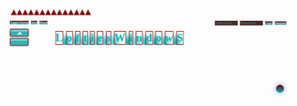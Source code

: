 <html>
<head>
  <link rel="stylesheet" href="https://fonts.googleapis.com/css2?family=UnifrakturMaguntia&display=swap">
  <style>
    header {
      position: relative;
      background-image: url("https://images.unsplash.com/photo-1534447677768-be436bb09401?ixlib=rb-1.2.1&auto=format&fit=750&q=80");
      background-size: cover;
      background-position: center;
      padding: 80px; /* Adjust the padding value as needed */
    }
    #wigz {
      height: 30%;
      display: inline-block;
      align-items: center;
      justify-content: center;
      position: absolute;
      top: 22%;
      left: 40%;
      transform: translate(-50%, -50%);
    }
    #wigz .heading {
      font-family: 'UnifrakturMaguntia', cursive;
      font-size: 19px;
      text-align: center;
      position: relative;
      text-shadow: #00b3b3;
      white-space: nowrap;
      overflow: hidden;
      text-overflow: ellipsis;
    }
    #wigz .heading span {
      display: inline-block;
      transition: transform 0.5s ease-in-out, color 0.5s ease-in-out;
      color: #00b3b3;
      border: 1px solid #800000;
      padding: 0px;
      margin: 0px;
      border-radius: 0px;
      box-shadow: 10px 10px 10px #00b3b3;
    }
    #wigz .heading span:hover {
      animation-name: move;
      animation-duration: 2s;
      animation-timing-function: ease-in-out;
      animation-iteration-count: infinite;
      color: yellow;
      background-color: #000;
      transform: rotate(440deg);
      box-shadow: #800000;
    }@keyframes move {
      0% {
        transform: rotate(0) translateX(0);
      }
      50% {
        transform: rotate(180deg) translateX(40px);
      }
      100% {
        transform: rotate(0) translateX(0);
      }
    }
    .leah {
  display: inline-block;
  align-items: center;
  justify-content: center;
  height: 80vh;
  padding: 9px;
  position: absolute;
  top: 3px;
  right: 1px;
}
input[type="text"],
input[type="password"] {
  width: 40px;
  padding: 0px;
  margin-right: 0px;
  border-radius: 0px;
  background-color: #333;
  color: #fff;
  font-family: Arial, sans-serif;
  border: 1px dashed #800000;
  font-size: 6px;
}
input[type="text"]:focus,
input[type="password"]:focus {
  box-shadow: 0 0 3px #00b3b3;
  border: 1px dashed #800000;
}
.button:hover {
  transform: scale(2);
}
.button::before {
  content: "wer dat squeegee!";
  position: fixed;
  top: 18px;
  left: 50%;
  transform: translateX(-50%);
  background-color: #333;
  color: #fff;
  padding: 2px;
  border-radius: 2px;
  visibility: hidden;
  opacity: 0;
  transition: visibility 0s, opacity 0.5s linear;
  font-size: 10px;
  line-height: 1.2;
  z-index: 1000;
  white-space: nowrap;
  border: 1px dashed #800000;
  writing-mode: vertical-lr; /* Displays the text vertically */
  text-orientation: upright; /* Ensures upright orientation of characters */
}
.button:hover::before {
  visibility: visible;
  opacity: 1;
}
    .triangle-container {
      display: flex;
      justify-content: center;
      position: absolute;
      top: 0;
      left: 0;
      right: 340;
    }
    .triangle {
      width: 0;
      height: 0;
      border-left: 5px solid transparent;
      border-right: 5px solid transparent;
      border-bottom: 10px solid #800000; /* Initial color */
      cursor: pointer;
      transition: background-color 0.5s, transform 0.5s;
    }
    .triangle.clicked {
      transform: translateX(200px); /* Adjust the desired distance */
    }
    .triangle:hover {
      background-color: #00b3b3;
    }
    .triangle:hover ~ .triangle {
      background-color: #800000;
    }
    .clock {
      position: absolute;
      top: 10px;
      left: 14px;
      font-size: 7px;
      cursor: pointer;
      color: white;
    }
    .clock {
      position: absolute;
      top: 10px;
      left: 14px;
      font-size: 7px;
      cursor: pointer;
      color: white;
    }
    .timer {
      position: absolute;
      top: 10px;
      left: 49px;
      font-size: 7px;
      color: white;
    }
    .button-container {
      position: absolute;
      top: 10.5px;
      left: 10px;
    }
    .button {
      display: inline-block;
      padding: 0px 0.5px;
      font-size: 5px;
      cursor: pointer;
      background: linear-gradient(to bottom, #800000, #00b3b3);
      color: #ffffff;
      border: none;
      border-radius: 0px;
      margin-right: 0px;
      margin-bottom: 0px;
    }
    .button:hover {
      background-color: #00b3b3;
      animation: pulse 1s infinite;
    }
    @keyframes pulse {
      0% { transform: scale(1); }
      50% { transform: scale(1.1); }
      100% { transform: scale(1); }
    }.nav-item {
  background-color: #30b3b3;
  width: 33px;
  height: 14px;
  color: white;
  text-align: center;
  font-size: 5px;
  font-family: Arial, sans-serif;
  cursor: pointer;
  transition: transform 0.5s, background-color 0.5s;
  overflow: hidden;
  border: 0.5px solid #800000;
  border-radius: 2px;
  box-sizing: border-box;
  margin-bottom: 2px;
  position: absolute;
}
.nav-item:nth-child(1) {
  top: 34px;
  left: 10px;
}
.nav-item:nth-child(2) {
  top: 50px;
  left: 10px;
}
.nav-item:hover:before {
  border-bottom: 2px solid #00b3b3; /* Adjusted border size for mobile devices */
  opacity: 1;
  transform: translate(-50%, -50%) rotate(45deg) scale(1.2);
}
.nav-item.clicked {
      transform: rotateX(360deg) rotateY(360deg) rotateZ(360deg);
    }
    .nav-item:after {
      content: "";
      position: absolute;
      top: 10px;
      left: 10px;
      width: calc(100% - 4px);
      height: calc(100% - 4px);
      opacity: 0;
      border: 1px solid #00b3b3;
      transition: opacity 1.5s;
      pointer-events: none;
      mix-blend-mode: overlay;
    }
    .nav-item span.number {
      z-index: 3;
      color: black;
    }
    .nav-item .text {
  position: absolute;
  top: 14%;
  left: 50%;
  transform: translate(-50%, -50%);
}
.nav-item i {
  font-size: 7px; /* Increased font size for mobile devices */
  position: relative;
  top: 28%;
  left: auto;
  transform: none;
    }
    #planet {
      position: absolute;
      bottom: 14;
      right: 14;
      width: 14px;
      height: 14px;
      border-radius: 50%;
      background: linear-gradient(#800000, #00b3b3);
      cursor: pointer;
      transition: transform 0.3s, right 0.3s, bottom 0.3s;
      box-shadow: 0px 0px 10px rgba(0, 88, 184, 0.5);
      transform-origin: center;
    }
    #planet:hover {
      transform: scale(1.2);
    }
    #popup {
      position: absolute;
      top: calc(100% + 20px);
      left: 50%;
      transform: translateX(-50%);
      width: 140px;
      padding: 1px;
      background: linear-gradient(#800000, #00b3b3);
      color: #ffffff;
      border-radius: 10px;
      opacity: 0;
      pointer-events: none;
      transition: opacity 0.3s, top 0.3s;
      text-align: center;
    }
    #planet:hover + #popup {
      opacity: 1;
      pointer-events: auto;
      top: calc(100% + 10px);
    }
    @media only screen and (max-width: 600px) {
    }
  </style>
</head>
<header>
  <div id="wigz">
    <h1 class="heading">
      <span>L</span>
      <span>o</span>
      <span>f</span>
      <span>t</span>
      <span>i</span>
      <span>e</span>
      <span>s</span>
      <span>W</span>
      <span>i</span>
      <span>n</span>
      <span>d</span>
      <span>o</span>
      <span>w</span>
      <span>S</span>
    </h1>
  </div>
  <div class="leah">
    <div class="header-form">
      <input type="text" id="username" placeholder="Username" required>
      <input type="password" id="password" placeholder="Password" required>
      <button type="submit" id="login-button" class="button">Login</button>
      <button id="register-button" class="button">Register</button>
    </div>
  </div>
  <div class="triangle-container">
    <div class="triangle"></div>
    <div class="triangle"></div>
    <div class="triangle"></div>
    <div class="triangle"></div>
    <div class="triangle"></div>
    <div class="triangle"></div>
    <div class="triangle"></div>
    <div class="triangle"></div>
    <div class="triangle"></div>
    <div class="triangle"></div>
    <div class="triangle"></div>
    <div class="triangle"></div>
    <div class="triangle"></div>
    <div class="triangle"></div>
  </div>
  <div id="clock" class="clock">00:00</div>
  <div id="timer" class="timer">00:00:00</div>
  <div class="button-container">
    <button id="format-toggle" class="button">Toggle Format</button>
    <button id="timer-start" class="button">Start</button>
    <button id="timer-reset" class="button">Reset</button>
  </div>
  <div class="container">
    <div class="nav-item" onclick="handleClick(event)">
      <i class="icon game-icon">&#x1F3AE;</i>
      <span class="text">LoftiesGames</span>
    </div>
    <div class="nav-item" onclick="handleClick(event)">
      <i class="icon video-icon">&#x1F3A5;</i>
      <span class="text">LoftiesVideos</span>
    </div>
  </div>
  <div id="container">
    <div id="planet" onclick="movePlanet()"></div>
    <div id="popup">
      <h2>Wer dat Squeegee</h2>
      <p>In cyberspace, a squeegee hides,
        Find its place, and luck abides.
        A window's gleam, the prize shall be,
        On this webpage, solve and see.</p>
    </div>
  </div>
</header>
<body>
<script>document.getElementById("login-button").addEventListener("click", function() {
      var username = document.getElementById("username").value;
      var password = document.getElementById("password").value;
      // Perform login authentication logic here
      if (username === "admin" && password === "password") {
        alert("Login successful!");
        // Redirect to user dashboard or personalized page
      } else {
        alert("Invalid username or password. Please try again.");
      }
    });
// Redirect to sign up page
    document.getElementById("register-button").addEventListener("click", function() {
      window.location.href = "signup.html"; // Replace with your sign up page URL
    });
const triangles = document.querySelectorAll('.triangle');
triangles.forEach((triangle, index) => {
      triangle.addEventListener('click', () => {
        triangle.classList.toggle('clicked');
      });
    });
function getRandomColor() {
  var letters = "0123456789ABCDEF";
  var color = "#";
  for (var i = 0; i < 6; i++) {
    color += letters[Math.floor(Math.random() * 16)];
  }
  return color;
}
var buttons = document.getElementsByClassName("button");
for (var i = 0; i < buttons.length; i++) {
  buttons[i].addEventListener("mouseover", function() {
    this.style.backgroundColor = getRandomColor();
  });
  buttons[i].addEventListener("mouseout", function() {
    this.style.backgroundColor = "#800000";
  });
}
function getRandomColor() {
      var letters = "0123456789ABCDEF";
      var color = "#";
      for (var i = 0; i < 6; i++) {
        color += letters[Math.floor(Math.random() * 16)];
      }
      return color;
    }
// Get all the buttons with the "button" class
    var buttons = document.getElementsByClassName("button");
// Loop through each button and attach event listeners for mouseover and mouseout
    for (var i = 0; i < buttons.length; i++) {
      buttons[i].addEventListener("mouseover", function() {
        this.style.backgroundColor = getRandomColor();
      });
buttons[i].addEventListener("mouseout", function() {
        this.style.backgroundColor = "#800000"; // Restores the default background color
      });
    }
var clock = document.getElementById("clock");
var timer = document.getElementById("timer");
var formatToggle = document.getElementById("format-toggle");
var timerStart = document.getElementById("timer-start");
var timerReset = document.getElementById("timer-reset");
formatToggle.addEventListener("click", function() {
  clock.classList.toggle("timer");
  timer.classList.toggle("clock");
});
timerStart.addEventListener("click", function() {
  });
timerReset.addEventListener("click", function() {
 });
function updateClock() {
  const clockElement = document.getElementById("clock");
  const date = new Date();
  let hours = date.getHours();
  let minutes = date.getMinutes();
  let ampm = "";
  if (is24HourFormat()) {
    hours = padZero(hours);
  } else {
    hours = convertTo12Hour(hours);
    ampm = hours >= 12 ? "PM" : "AM";
  }
  minutes = padZero(minutes);
  const time = `${hours}:${minutes} ${ampm}`;
  clockElement.textContent = time;
  clockElement.className = "clock";
}
function is24HourFormat() {
  return localStorage.getItem("format") === "24";
}
function toggleFormat() {
  const formatToggle = document.getElementById("format-toggle");
  formatToggle.addEventListener("click", function() {
    const currentFormat = localStorage.getItem("format");
    const newFormat = currentFormat === "24" ? "12" : "24";
    localStorage.setItem("format", newFormat);
    updateClock();
  });
}
function padZero(value) {
  return value.toString().padStart(2, "0");
}
function convertTo12Hour(hours) {
  return hours > 12 ? hours - 12 : hours;
}
let timerInterval;
let timerSeconds = 0;
function startTimer() {
  const timerElement = document.getElementById("timer");
  const timerStartButton = document.getElementById("timer-start");
  const timerResetButton = document.getElementById("timer-reset");
  timerStartButton.addEventListener("click", function() {
    if (timerInterval) {
      clearInterval(timerInterval);
      timerInterval = null;
      timerStartButton.textContent = "Start";
    } else {
      timerInterval = setInterval(function() {
        timerSeconds++;
        const hours = Math.floor(timerSeconds / 3600);
        const minutes = Math.floor((timerSeconds % 3600) / 60);
        const seconds = timerSeconds % 60;
        const time = `${padZero(hours)}:${padZero(minutes)}:${padZero(seconds)}`;
        timerElement.textContent = time;
      }, 1000);
      timerStartButton.textContent = "Pause";
    }
  });
  timerResetButton.addEventListener("click", function() {
    clearInterval(timerInterval);
    timerInterval = null;
    timerSeconds = 0;
    timerElement.textContent = "00:00:00";
    timerStartButton.textContent = "Start";
  });
}
function initializeClock() {
    localStorage.removeItem('format');
  updateClock();
  toggleFormat();
  startTimer();
}
initializeClock();
 var clickCount = 0;
function handleClick(event) {
      event.stopPropagation();
      clickCount++;
      var navItem = event.target.closest('.nav-item');
      var number = document.createElement('span');
      switch (clickCount) {
        case 1: number.textContent = 'Games'; break;
        case 2: number.textContent = 'Are'; break;
        case 3: number.textContent = 'Coming'; break;
        case 4: number.textContent = 'Soon'; break;
        case 5: number.textContent = 'I Hope'; break;
        default: number.textContent = clickCount; break;
      }
      number.className = 'number';
      navItem.innerHTML = '';
      navItem.appendChild(document.createElement('i')).className = 'icon';
      navItem.appendChild(number);
      animateNavItem(navItem);
      if (clickCount >= 5) window.location.href = "https://example.com";
    }
function animateNavItem(navItem) {
      navItem.classList.add('clicked');
      setTimeout(function() {
        navItem.classList.remove('clicked');
      }, 500);
    }
    function getRandomColor() {
      var letters = "0123456789ABCDEF";
      var color = "#";
      for (var i = 0; i < 6; i++) {
        color += letters[Math.floor(Math.random() * 16)];
      }
      return color;
    }
    function movePlanet() {
      var planet = document.getElementById("planet");
      var currentPosition = parseInt(planet.style.left) || 0;
      var newPosition = currentPosition + 10;
      planet.style.left = newPosition + "px";
    }
    function getRandomPosition() {
      var headerWidth = document.querySelector('header').offsetWidth;
      var planetWidth = 50;
      var maxLeft = headerWidth - planetWidth;
      var randomLeft = Math.floor(Math.random() * maxLeft);
      return { left: randomLeft };
    }
    window.onload = function() {
      var planet = document.getElementById("planet");
      var popup = document.getElementById("popup");
      planet.style.backgroundColor = getRandomColor();
      var position = getRandomPosition();
      planet.style.right = position.right + "px";
      planet.style.bottom = position.bottom + "px";
      planet.onclick = function() {
        movePlanet();
        planet.style.backgroundColor = getRandomColor();
      };
    };
</script>
</body>
</html>